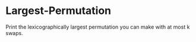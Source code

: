 # Largest-Permutation
Print the lexicographically largest permutation you can make with at most  k swaps.
